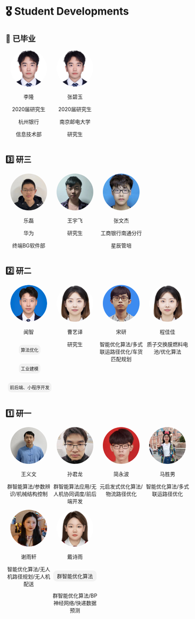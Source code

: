 # 🎖 Student Developments 

## 👔 已毕业
  
<div style="display: flex; flex-wrap: wrap;">  
  <!-- 第一个人 -->  
  <div style="width: 25%; text-align: center;">  
    <img src="./images/7/李隆.jpg" alt="李隆" style="border-radius: 50%; width: 100px; height: 100px;">  
    <p>李隆</p>  
    <p>2020届研究生</p>  
    <p>杭州银行</p>  
    <p> 信息技术部</p>  
  </div>  
    
  <!-- 第二个人， -->  
  <div style="width: 25%; text-align: center;">  
    <img src="./images/7/李隆.jpg" alt="张碧玉" style="border-radius: 50%; width: 100px; height: 100px;">  
    <p>张碧玉</p>  
    <p>2020届研究生</p>  
    <p>南京邮电大学</p>  
    <p>研究生</p>  
  </div>  
    
  <!-- 添加更多人，确保总数是4的倍数以便每行显示4个人 -->  
  <!-- ... -->
</div>

## 3️⃣ 研三
<div style="display: flex; flex-wrap: wrap;">  
  <!-- 第一个人 -->  
  <div style="width: 25%; text-align: center;">  
    <img src="./images/7/乐磊.jpg" alt="乐磊" style="border-radius: 50%; width: 100px; height: 100px;">  
    <p>乐磊</p>   
    <p>华为</p>  
    <p>终端BG软件部</p>  
  </div>  
    
  <!-- 第二个人， -->  
  <div style="width: 25%; text-align: center;">  
    <img src="./images/7/王宇飞.png" alt="王宇飞" style="border-radius: 50%; width: 100px; height: 100px;">  
    <p>王宇飞</p>    
    <p>研究生</p>  
  </div>  

  <div style="width: 25%; text-align: center;">  
    <img src="./images/7/张文杰.jpg" alt="张文杰" style="border-radius: 50%; width: 100px; height: 100px;">  
    <p>张文杰</p>
    <p>工商银行南通分行</p>  
    <p>星辰管培</p>  
  </div>
</div>

## 2️⃣ 研二
<div style="display: flex; flex-wrap: wrap;">  
  <!-- 第一个人 -->  
  <div style="width: 25%; text-align: center;">  
    <img src="./images/7/闻智.png" alt="闻智" style="border-radius: 50%; width: 100px; height: 100px;">  
    <p>闻智</p>   
    <p style="display: inline-block; padding: 5px 5px; background-color: #f2f2f2; border-radius: 10px; font-size: 12px; margin-left: 5px;">算法优化</p>  
    <p style="display: inline-block; padding: 5px 5px; background-color: #f2f2f2; border-radius: 10px; font-size: 12px; margin-left: 5px;">工业建模</p>  
    <p style="display: inline-block; padding: 5px 5px; background-color: #f2f2f2; border-radius: 10px; font-size: 12px; margin-left: 5px;">前后端、小程序开发</p>
  </div>  
    
  <!-- 第二个人， -->  
  <div style="width: 25%; text-align: center;">  
    <img src="./images/7/程佳佳.jpg" alt="曹艺译" style="border-radius: 50%; width: 100px; height: 100px;">  
    <p>曹艺译</p>    
    <p>研究生</p>  
  </div>  

  <div style="width: 25%; text-align: center;">  
    <img src="./images/7/宋研.jpg" alt="宋研" style="border-radius: 50%; width: 100px; height: 100px;">  
    <p>宋研</p>  
    <p>智能优化算法/多式联运路径优化/车货匹配规划</p>  
  </div>

   <div style="width: 25%; text-align: center;">  
    <img src="./images/7/程佳佳.jpg" alt="程佳佳" style="border-radius: 50%; width: 100px; height: 100px;">  
    <p>程佳佳</p>  
    <p>质子交换膜燃料电池/优化算法</p>  
  </div>
</div>

## 1️⃣ 研一
<div style="display: flex; flex-wrap: wrap;">  
  <!-- 第一个人 -->  
  <div style="width: 25%; text-align: center;">  
    <img src="./images/7/王义文.jpg" alt="王义文" style="border-radius: 50%; width: 100px; height: 100px;">  
    <p>王义文</p>   
    <p>群智能算法/参数辨识/机械结构控制</p>  
  </div>  
    
  <!-- 第二个人， -->  
  <div style="width: 25%; text-align: center;">  
    <img src="./images/7/孙君龙.jpg" alt="孙君龙" style="border-radius: 50%; width: 100px; height: 100px;">  
    <p>孙君龙</p>    
    <p>群智能算法应用/无人机协同调度/前后端开发</p>  
  </div>  

  <div style="width: 25%; text-align: center;">  
    <img src="./images/7/简永波.jpg" alt="简永波" style="border-radius: 50%; width: 100px; height: 100px;">  
    <p>简永波</p>  
    <p>元启发式优化算法/物流路径优化</p>  
  </div>

   <div style="width: 25%; text-align: center;">  
    <img src="./images/7/马胜男.jpg" alt="马胜男" style="border-radius: 50%; width: 100px; height: 100px;">  
    <p>马胜男</p>  
    <p>智能优化算法/多式联运路径优化</p>  
  </div>

   <div style="width: 25%; text-align: center;">  
    <img src="./images/7/谢雨轩.jpg" alt="谢雨轩" style="border-radius: 50%; width: 100px; height: 100px;">  
    <p>谢雨轩</p>  
    <p>智能优化算法/无人机路径规划/无人机配送</p>  
  </div>

   <div style="width: 25%; text-align: center;">  
    <img src="./images/7/戴诗雨.jpg" alt="戴诗雨" style="border-radius: 50%; width: 100px; height: 100px;">  
    <p>戴诗雨</p>  
    <p style="display: inline-block; padding: 5px 10px; background-color: #f2f2f2; border-radius: 10px;">群智能优化算法</p>
    <p>群智能优化算法/BP神经网络/快递数据预测</p>  
  </div>
</div>